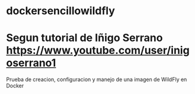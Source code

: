 # dockersencillowildfly
# Segun tutorial de Iñigo Serrano https://www.youtube.com/user/inigoserrano1

Prueba de creacion, configuracion y manejo de una imagen de WildFly en Docker
